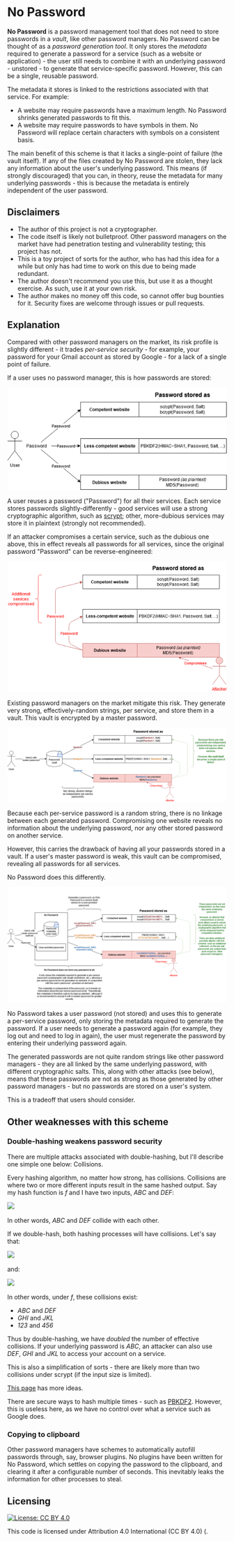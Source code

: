 # No Password

**No Password** is a password management tool that does not need to store passwords in a *vault*, like other password managers.  No Password can be thought of as a *password generation tool*.  It only stores the *metadata* required to generate a password for a service (such as a website or application) - the user still needs to combine it with an underlying password - unstored - to generate that service-specific password.  However, this can be a single, reusable password.

The metadata it stores is linked to the restrictions associated with that service.  For example:

- A website may require passwords have a maximum length.  No Password shrinks generated passwords to fit this.
- A website may require passwords to have symbols in them.  No Password will replace certain characters with symbols on a consistent basis.

The main benefit of this scheme is that it lacks a single-point of failure (the vault itself).  If any of the files created by No Password are stolen, they lack any information about the user's underlying password.  This means (if strongly discouraged) that you can, in theory, reuse the metadata for many underlying passwords - this is because the metadata is entirely independent of the user password.

## Disclaimers

- The author of this project is not a cryptographer.
- The code itself is likely not bulletproof.  Other password managers on the market have had penetration testing and vulnerability testing; this project has not.
- This is a toy project of sorts for the author, who has had this idea for a while but only has had time to work on this due to being made redundant.
- The author doesn't recommend you use this, but use it as a thought exercise.  As such, use it at your own risk.
- The author makes no money off this code, so cannot offer bug bounties for it.  Security fixes are welcome through issues or pull requests.

## Explanation

Compared with other password managers on the market, its risk profile is slightly different - it trades *per-service security* - for example, your password for your Gmail account as stored by Google - for a lack of a single point of failure.

If a user uses no password manager, this is how passwords are stored:

![Not using a password manager](https://raw.githubusercontent.com/x42bn6/no-password-java/master/readme/No%20password%20manager.png)

A user reuses a password ("Password") for all their services.  Each service stores passwords slightly-differently - good services will use a strong cryptographic algorithm, such as [scrypt](https://en.wikipedia.org/wiki/Scrypt); other, more-dubious services may store it in plaintext (strongly not recommended).

If an attacker compromises a certain service, such as the dubious one above, this in effect reveals all passwords for all services, since the original password "Password" can be reverse-engineered:

![Not using a password manager - compromised](https://raw.githubusercontent.com/x42bn6/no-password-java/master/readme/No%20password%20manager%20(compromised).png)

Existing password managers on the market mitigate this risk.  They generate very strong, effectively-random strings, per service, and store them in a vault.  This vault is encrypted by a master password.

![Other password managers](https://raw.githubusercontent.com/x42bn6/no-password-java/master/readme/Other%20password%20managers.png)

Because each per-service password is a random string, there is no linkage between each generated password.  Compromising one website reveals no information about the underlying password, nor any other stored password on another service.

However, this carries the drawback of having all your passwords stored in a vault.  If a user's master password is weak, this vault can be compromised, revealing all passwords for all services.

No Password does this differently.

![No Password](https://raw.githubusercontent.com/x42bn6/no-password-java/master/readme/No%20password.png)

No Password takes a user password (not stored) and uses this to generate a per-service password, only storing the metadata required to generate the password.  If a user needs to generate a password again (for example, they log out and need to log in again), the user must regenerate the password by entering their underlying password again.

The generated passwords are not quite random strings like other password managers - they are all linked by the same underlying password, with different cryptographic salts.  This, along with other attacks (see below), means that these passwords are not as strong as those generated by other password managers - but no passwords are stored on a user's system.

This is a tradeoff that users should consider.

## Other weaknesses with this scheme

### Double-hashing weakens password security

There are multiple attacks associated with double-hashing, but I'll describe one simple one below: Collisions.

Every hashing algorithm, no matter how strong, has collisions.  Collisions are where two or more different inputs result in the same hashed output.  Say my hash function is *f* and I have two inputs, *ABC* and *DEF*:

![](https://render.githubusercontent.com/render/math?math=f(ABC)%3Df(DEF)%3D123&mode=inline)

In other words, *ABC* and *DEF* collide with each other.

If we double-hash, both hashing processes will have collisions.  Let's say that:

![](https://render.githubusercontent.com/render/math?math=f(f(ABC))%3Df(f(DEF))%3Df(123)%3D789&mode=inline)

and:

![](https://render.githubusercontent.com/render/math?math=f(f(GHI))%3Df(f(JKL))%3Df(456)%3D789&mode=inline)

In other words, under *f*, these collisions exist:

- *ABC* and *DEF*
- *GHI* and *JKL*
- *123* and *456*

Thus by double-hashing, we have *doubled* the number of effective collisions.  If your underlying password is *ABC*, an attacker can also use *DEF*, *GHI* and *JKL* to access your account on a service.

This is also a simplification of sorts - there are likely more than two collisions under scrypt (if the input size is limited).

[This page](https://stackoverflow.com/questions/348109/is-double-hashing-a-password-less-secure-than-just-hashing-it-once) has more ideas.

There are secure ways to hash multiple times - such as [PBKDF2](https://en.wikipedia.org/wiki/PBKDF2).  However, this is useless here, as we have no control over what a service such as Google does.

### Copying to clipboard

Other password managers have schemes to automatically autofill passwords through, say, browser plugins.  No plugins have been written for No Password, which settles on copying the password to the clipboard, and clearing it after a configurable number of seconds.  This inevitably leaks the information for other processes to steal.

## Licensing

[![License: CC BY 4.0](https://licensebuttons.net/l/by/4.0/80x15.png)](https://creativecommons.org/licenses/by/4.0/)

This code is licensed under Attribution 4.0 International (CC BY 4.0) ([](https://creativecommons.org/licenses/by/4.0/).

